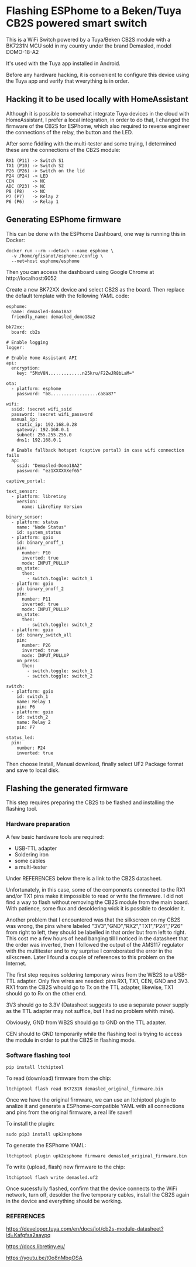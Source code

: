 # Flashing ESPhome to a Beken/Tuya CB2S powered smart switch

This is a WiFi Switch powered by a Tuya/Beken CB2S module with a BK7231N MCU sold in my country under the brand Demasled, model DOMO-18-A2

It's used with the Tuya app installed in Android.

Before any hardware hacking, it is convenient to configure this device using the Tuya app and verify that wverything is in order.

## Hacking it to be used locally with HomeAssistant

Although it is possible to somewhat integrate Tuya devices in the cloud with HomeAssistant, 
I prefer a local integration, in order to do that, I changed the firmware of the CB2S for
ESPhome, which also required to reverse engineer the connections of the relay, the button
and the LED.

After some fiddling with the multi-tester and some trying, I determined these are the
connections of the CB2S module:

~~~
RX1 (P11) -> Switch S1
TX1 (P10) -> Switch S2
P26 (P26) -> Switch on the lid
P24 (P24) -> LED
CEN       -> NC
ADC (P23) -> NC
P8 (P8)   -> NC
P7 (P7)   -> Relay 2
P6 (P6)   -> Relay 1
~~~

## Generating ESPhome firmware

This can be done with the ESPhome Dashboard, one way is running this in Docker:

~~~
docker run --rm --detach --name esphome \
  -v /home/gfisanot/esphome:/config \
  --net=host esphome/esphome
~~~

Then you can access the dashboard using Google Chrome at http://localhost:6052

Create a new BK72XX device and select CB2S as the board. Then replace the default
template with the following YAML code:

~~~
esphome:
  name: demasled-domo18a2
  friendly_name: demasled_domo18a2

bk72xx:
  board: cb2s

# Enable logging
logger:

# Enable Home Assistant API
api:
  encryption:
    key: "5MxV8N.............n25kru/F2ZwJR8bLaM="

ota:
  - platform: esphome
    password: "b8..................ca8a87"

wifi:
  ssid: !secret wifi_ssid
  password: !secret wifi_password
  manual_ip:
    static_ip: 192.168.0.28
    gateway: 192.168.0.1
    subnet: 255.255.255.0
    dns1: 192.168.0.1

  # Enable fallback hotspot (captive portal) in case wifi connection fails
  ap:
    ssid: "Demasled-Domo18A2"
    password: "ez1XXXXXXef65"

captive_portal:

text_sensor:
  - platform: libretiny
    version:
      name: LibreTiny Version

binary_sensor:
  - platform: status
    name: "Node Status"
    id: system_status  
  - platform: gpio
    id: binary_onoff_1
    pin:
      number: P10
      inverted: true
      mode: INPUT_PULLUP
    on_state:
      then:
        - switch.toggle: switch_1
  - platform: gpio
    id: binary_onoff_2
    pin:
      number: P11
      inverted: true
      mode: INPUT_PULLUP
    on_state:
      then:
        - switch.toggle: switch_2
  - platform: gpio
    id: binary_switch_all
    pin:
      number: P26
      inverted: true
      mode: INPUT_PULLUP
    on_press:
      then:
        - switch.toggle: switch_1
        - switch.toggle: switch_2

switch:
  - platform: gpio
    id: switch_1
    name: Relay 1
    pin: P6
  - platform: gpio
    id: switch_2
    name: Relay 2
    pin: P7

status_led:
  pin:
    number: P24
    inverted: true
~~~

Then choose Install, Manual download, finally select UF2 Package format and save to local disk.

## Flashing the generated firmware

This step requires preparing the CB2S to be flashed and installing the flashing tool.

### Hardware preparation

A few basic hardware tools are required:

- USB-TTL adapter
- Soldering iron
- some cables
- a multi-tester

Under REFERENCES below there is a link to the CB2S datasheet.

Unfortunately, in this case, some of the components connected to the RX1 and/or TX1 pins make it impossible to read or write the firmware. I did not find a way to flash without removing the CB2S module from the main board. With patience, some flux and desoldering wick it is possible to desolder it.

Another problem that I encountered was that the silkscreen on my CB2S was wrong, the pins where labeled "3V3","GND","RX2","TX1","P24","P26" from right to left, they should be labelled in that order but from left to right. This cost me a few hours of head banging till I noticed in the datasheet that the order was inverted, then I followed the output of the AMS117 regulator with the multitester and to my surprise I corroborated the error in the silkscreen. Later I found a couple of references to this problem on the Internet.
 
The first step requires soldering temporary wires from the WB2S to a USB-TTL adapter. Only five wires are
needed: pins RX1, TX1, CEN, GND and 3V3. RX1 from the CB2S whould go to Tx on the TTL adapter, 
likewise, TX1 should go to Rx on the other end. 

3V3 should go to 3.3V (Datasheet suggests to use a separate power supply as the TTL 
adapter may not suffice, but I had no problem whith mine). 

Obviously, GND from WB2S should go to GND on the TTL adapter.

CEN should to GND temporarily while the flashing tool is trying to access the module in order to put the CB2S in 
flashing mode.

### Software flashing tool

~~~
pip install ltchiptool
~~~

To read (download) firmware from the chip:

~~~
ltchiptool flash read BK7231N demasled_original_firmware.bin
~~~

Once we have the original firmware, we can use an ltchiptool plugin to analize it and generate a ESPhome-compatible YAML with all connections and pins from the original firmware, a real life saver!

To install the plugin:

~~~
sudo pip3 install upk2esphome
~~~

To generate the ESPhome YAML:

~~~
ltchiptool plugin upk2esphome firmware demasled_original_firmware.bin
~~~

To write (upload, flash) new firmware to the chip:

~~~
ltchiptool flash write demasled.uf2
~~~

Once sucessfully flashed, confirm that the device connects to the WiFi network, turn off, desolder the five temporary cables, install the CB2S again in the device and everything should be working.

### REFERENCES

https://developer.tuya.com/en/docs/iot/cb2s-module-datasheet?id=Kafgfsa2aaypq

https://docs.libretiny.eu/

https://youtu.be/t0o8nMbqOSA
